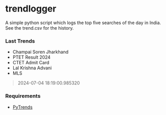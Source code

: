 # trendlogger
A simple python script which logs the top five searches of the day in India.<br>See the trend.csv for the history.<br>

<!-- Last Trends -->
### Last Trends
* Champai Soren Jharkhand
* PTET Result 2024
* CTET Admit Card
* Lal Krishna Advani
* MLS
> 2024-07-04 18:19:00.985320

<!-- Requirements -->
### Requirements
* [PyTrends](https://github.com/dreyco676/pytrends)

